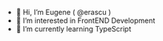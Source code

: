 - 👋 Hi, I’m Eugene ( @erascu )
- 👀 I’m interested in FrontEND Development
- 🌱 I’m currently learning TypeScript
<!--- - 
- 💞️ I’m looking to collaborate on ...
- 📫 How to reach me ...
--->

<!---
erascu/erascu is a ✨ special ✨ repository because its `README.md` (this file) appears on your GitHub profile.
You can click the Preview link to take a look at your changes.
--->
